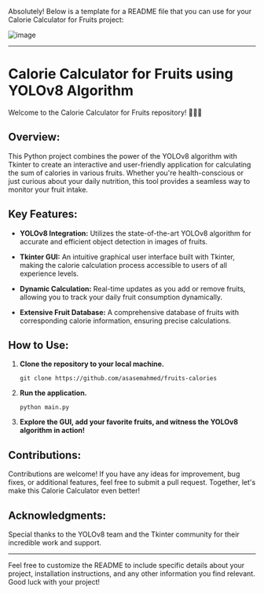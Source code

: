 Absolutely! Below is a template for a README file that you can use for your Calorie Calculator for Fruits project:

![image](https://github.com/asasemahmed/fruits-calories/assets/94972604/6afa83bd-8a30-4c4d-accf-94ea25a3a064)

---

# Calorie Calculator for Fruits using YOLOv8 Algorithm

Welcome to the Calorie Calculator for Fruits repository! 🍏🍌🍓

## Overview:

This Python project combines the power of the YOLOv8 algorithm with Tkinter to create an interactive and user-friendly application for calculating the sum of calories in various fruits. Whether you're health-conscious or just curious about your daily nutrition, this tool provides a seamless way to monitor your fruit intake.

## Key Features:

- **YOLOv8 Integration:** Utilizes the state-of-the-art YOLOv8 algorithm for accurate and efficient object detection in images of fruits.

- **Tkinter GUI:** An intuitive graphical user interface built with Tkinter, making the calorie calculation process accessible to users of all experience levels.

- **Dynamic Calculation:** Real-time updates as you add or remove fruits, allowing you to track your daily fruit consumption dynamically.

- **Extensive Fruit Database:** A comprehensive database of fruits with corresponding calorie information, ensuring precise calculations.

## How to Use:

1. **Clone the repository to your local machine.**
   ```
   git clone https://github.com/asasemahmed/fruits-calories
   ```

2. **Run the application.**
   ```
   python main.py
   ```

4. **Explore the GUI, add your favorite fruits, and witness the YOLOv8 algorithm in action!**

## Contributions:

Contributions are welcome! If you have any ideas for improvement, bug fixes, or additional features, feel free to submit a pull request. Together, let's make this Calorie Calculator even better!

## Acknowledgments:

Special thanks to the YOLOv8 team and the Tkinter community for their incredible work and support.


---

Feel free to customize the README to include specific details about your project, installation instructions, and any other information you find relevant. Good luck with your project!
